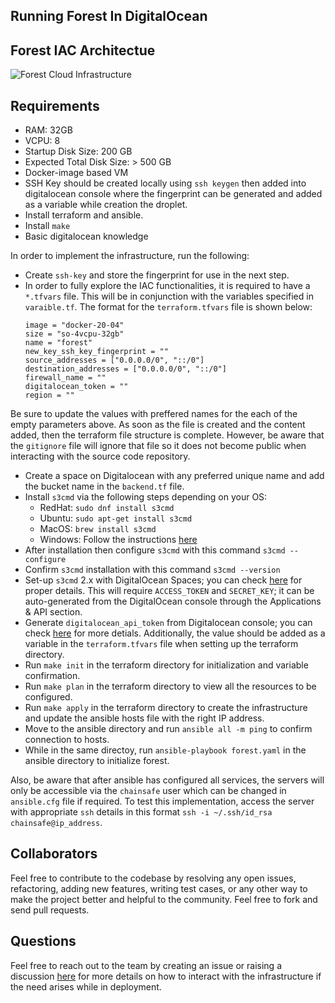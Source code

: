 
## Running Forest In DigitalOcean

## Forest IAC Architectue

![Forest Cloud Infrastructure ](https://user-images.githubusercontent.com/47984109/216006502-eca661d3-2ef8-4c75-aa7a-1740c25abb44.png)

## Requirements  
- RAM: 32GB
- VCPU: 8
- Startup Disk Size: 200 GB
- Expected Total Disk Size: > 500 GB
- Docker-image based VM
- SSH Key should be created locally using `ssh keygen` then added into digitalocean console where the fingerprint can be generated and added as a variable while creation the droplet.
- Install terraform and ansible.  
- Install `make`
- Basic digitalocean knowledge

In order to implement the infrastructure, run the following:
- Create `ssh-key` and store the fingerprint for use in the next step.
- In order to fully explore the IAC functionalities, it is required to have a `*.tfvars` file. This will be in conjunction with the variables specified in `varaible.tf`. The format for the `terraform.tfvars` file is shown below:
    ```
    image = "docker-20-04"
    size = "so-4vcpu-32gb"
    name = "forest"
    new_key_ssh_key_fingerprint = ""
    source_addresses = ["0.0.0.0/0", "::/0"]
    destination_addresses = ["0.0.0.0/0", "::/0"]
    firewall_name = ""
    digitalocean_token = ""
    region = ""
    ```
Be sure to update the values with preffered names for the each of the empty parameters above. As soon as the file is created and the content added, then the terraform file structure is complete. However, be aware that the `gitignore` file will ignore that file so it does not become public when interacting with the source code repository. 
- Create a space on Digitalocean with any preferred unique name and add the bucket name in the `backend.tf` file. 
- Install `s3cmd` via the following steps depending on your OS:
    - RedHat: `sudo dnf install s3cmd`
    - Ubuntu: `sudo apt-get install s3cmd`
    - MacOS: `brew install s3cmd`
    - Windows: Follow the instructions [here](https://www.s3express.com/download.htm) 
- After installation then configure `s3cmd` with this command `s3cmd --configure`
- Confirm `s3cmd` installation with this command `s3cmd --version`
- Set-up `s3cmd` 2.x with DigitalOcean Spaces; you can check [here](https://docs.digitalocean.com/products/spaces/reference/s3cmd/) for proper details. This will require `ACCESS_TOKEN` and `SECRET_KEY`; it can be auto-generated from the DigitalOcean console through the Applications & API section.   
- Generate `digitalocean_api_token` from Digitalocean console; you can check [here](https://docs.digitalocean.com/reference/api/create-personal-access-token/) for more detials. Additionally, the value should be added as a variable in the `terraform.tfvars` file when setting up the terraform directory. 
- Run `make init` in the terraform directory for initialization and variable confirmation.  
- Run `make plan` in the terraform directory to view all the resources to be configured.   
- Run `make apply` in the terraform directory to create the infrastructure and update the ansible hosts file with the right IP address. 
- Move to the ansible directory and run `ansible all -m ping` to confirm connection to hosts.  
- While in the same directoy, run `ansible-playbook forest.yaml` in the ansible directory to initialize forest.

Also, be aware that after ansible has configured all services, the servers will only be accessible via the `chainsafe` user which can be changed in `ansible.cfg` file if required. To test this implementation, access the server with appropriate `ssh` details in this format `ssh -i ~/.ssh/id_rsa chainsafe@ip_address`.   

## Collaborators
Feel free to contribute to the codebase by resolving any open issues, refactoring, adding new features, writing test cases, or any other way to make the project better and helpful to the community. Feel free to fork and send pull requests.

## Questions
Feel free to reach out to the team by creating an issue or raising a discussion [here](https://github.com/ChainSafe/forest/discussions) for more details on how to interact with the infrastructure if the need arises while in deployment.
